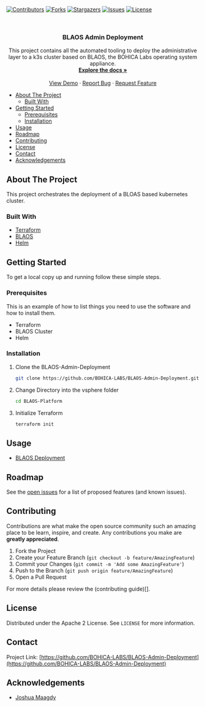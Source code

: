 <!--
*** Thanks for checking out the Best-README-Template. If you have a suggestion
*** that would make this better, please fork the BLAOS-Admin-Deployment and create a pull request
*** or simply open an issue with the tag "enhancement".
*** Thanks again! Now go create something AMAZING! :D
***
***
***
*** To avoid retyping too much info. Do a search and replace for the following:
*** BOHICA-LABS, BLAOS-Admin-Deployment, twitter_handle, email, BLAOS Deployment , This project contains all the automated tooling to deployment a k3s cluster based on BLAOS, the BOHICA Labs operating system appliance.
-->



<!-- PROJECT SHIELDS -->
<!--
*** I'm using markdown "reference style" links for readability.
*** Reference links are enclosed in brackets [ ] instead of parentheses ( ).
*** See the bottom of this document for the declaration of the reference variables
*** for contributors-url, forks-url, etc. This is an optional, concise syntax you may use.
*** https://www.markdownguide.org/basic-syntax/#reference-style-links
-->

[![Contributors][contributors-shield]][contributors-url]
[![Forks][forks-shield]][forks-url]
[![Stargazers][stars-shield]][stars-url]
[![Issues][issues-shield]][issues-url]
[![License][license-shield]][license-url]

<!-- PROJECT LOGO -->
<br />
<!--
<p align="center">
  <a href="https://github.com/BOHICA-LABS/BLAOS-Admin-Deployment">
    <img src="images/logo.png" alt="Logo" width="80" height="80">
  </a>
 -->
  <h3 align="center">BLAOS Admin Deployment</h3>

  <p align="center">
    This project contains all the automated tooling to deploy the administrative layer to a k3s cluster based on BLAOS, the BOHICA Labs operating system appliance.
    <br />
    <a href="https://github.com/BOHICA-LABS/BLAOS-Admin-Deployment"><strong>Explore the docs »</strong></a>
    <br />
    <br />
    <a href="https://github.com/BOHICA-LABS/BLAOS-Admin-Deployment">View Demo</a>
    ·
    <a href="https://github.com/BOHICA-LABS/BLAOS-Admin-Deployment/issues">Report Bug</a>
    ·
    <a href="https://github.com/BOHICA-LABS/BLAOS-Admin-Deployment/issues">Request Feature</a>
  </p>
</p>

<!-- TABLE OF CONTENTS -->
- [About The Project](#about-the-project)
  - [Built With](#built-with)
- [Getting Started](#getting-started)
  - [Prerequisites](#prerequisites)
  - [Installation](#installation)
- [Usage](#usage)
- [Roadmap](#roadmap)
- [Contributing](#contributing)
- [License](#license)
- [Contact](#contact)
- [Acknowledgements](#acknowledgements)

<!-- ABOUT THE PROJECT -->
## About The Project

<!-- [![Product Name Screen Shot][product-screenshot]](https://example.com) -->
This project orchestrates the deployment of a BLOAS based kubernetes cluster.

### Built With

- [Terraform](https://www.terraform.io/)
- [BLAOS](https://github.com/BOHICA-LABS/BLAOS)
- [Helm](https://helm.sh/)

<!-- GETTING STARTED -->
## Getting Started

To get a local copy up and running follow these simple steps.

### Prerequisites

This is an example of how to list things you need to use the software and how to install them.

- Terraform
- BLAOS Cluster
- Helm

### Installation

1. Clone the BLAOS-Admin-Deployment

   ```sh
   git clone https://github.com/BOHICA-LABS/BLAOS-Admin-Deployment.git
   ```

2. Change Directory into the vsphere folder

   ```sh
   cd BLAOS-Platform
   ```

3. Initialize Terraform

   ```sh
   terraform init
   ```

<!-- USAGE EXAMPLES -->
## Usage

- [BLAOS Deployment](BLAOS-Platform/README.md)

<!-- ROADMAP -->
## Roadmap

See the [open issues](https://github.com/BOHICA-LABS/BLAOS-Admin-Deployment/issues) for a list of proposed features (and known issues).

<!-- CONTRIBUTING -->
## Contributing

Contributions are what make the open source community such an amazing place to be learn, inspire, and create. Any contributions you make are **greatly appreciated**.

1. Fork the Project
2. Create your Feature Branch (`git checkout -b feature/AmazingFeature`)
3. Commit your Changes (`git commit -m 'Add some AmazingFeature'`)
4. Push to the Branch (`git push origin feature/AmazingFeature`)
5. Open a Pull Request

For more details please review the (contributing guide)[].

<!-- LICENSE -->
## License

Distributed under the Apache 2 License. See `LICENSE` for more information.

<!-- CONTACT -->
## Contact

Project Link: [https://github.com/BOHICA-LABS/BLAOS-Admin-Deployment](https://github.com/BOHICA-LABS/BLAOS-Admin-Deployment)

<!-- ACKNOWLEDGEMENTS -->
## Acknowledgements

- [Joshua Maagdy](https://www.linkedin.com/in/joshuamagady/)

<!-- MARKDOWN LINKS & IMAGES -->
<!-- https://www.markdownguide.org/basic-syntax/#reference-style-links -->
[contributors-shield]: https://img.shields.io/github/contributors/BOHICA-LABS/BLAOS-Admin-Deployment.svg?style=for-the-badge
[contributors-url]: https://github.com/BOHICA-LABS/BLAOS-Admin-Deployment/graphs/contributors
[forks-shield]: https://img.shields.io/github/forks/BOHICA-LABS/BLAOS-Admin-Deployment.svg?style=for-the-badge
[forks-url]: https://github.com/BOHICA-LABS/BLAOS-Admin-Deployment/network/members
[stars-shield]: https://img.shields.io/github/stars/BOHICA-LABS/BLAOS-Admin-Deployment.svg?style=for-the-badge
[stars-url]: https://github.com/BOHICA-LABS/BLAOS-Admin-Deployment/stargazers
[issues-shield]: https://img.shields.io/github/issues/BOHICA-LABS/BLAOS-Admin-Deployment.svg?style=for-the-badge
[issues-url]: https://github.com/BOHICA-LABS/BLAOS-Admin-Deployment/issues
[license-shield]: https://img.shields.io/github/license/BOHICA-LABS/BLAOS-Admin-Deployment.svg?style=for-the-badge
[license-url]: https://github.com/BOHICA-LABS/BLAOS-Admin-Deployment/blob/master/LICENSE
[linkedin-shield]: https://img.shields.io/badge/-LinkedIn-black.svg?style=for-the-badge&logo=linkedin&colorB=555
[linkedin-url]: https://linkedin.com/in/BOHICA-LABS